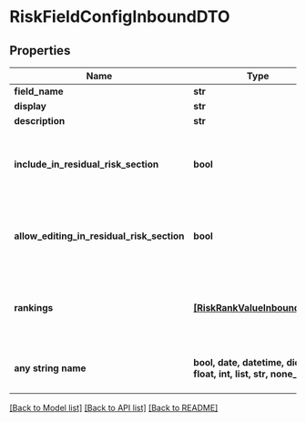 # RiskFieldConfigInboundDTO


## Properties
Name | Type | Description | Notes
------------ | ------------- | ------------- | -------------
**field_name** | **str** |  | [optional] 
**display** | **str** |  | [optional] 
**description** | **str** |  | [optional] 
**include_in_residual_risk_section** | **bool** | Only used for severity, harmProbability and situationProbability fields | [optional] 
**allow_editing_in_residual_risk_section** | **bool** | Only used for severity, harmProbability and situationProbability fields | [optional] 
**rankings** | [**[RiskRankValueInboundDTO]**](RiskRankValueInboundDTO.md) | Only used for severity, harmProbability and situationProbability fields | [optional] 
**any string name** | **bool, date, datetime, dict, float, int, list, str, none_type** | any string name can be used but the value must be the correct type | [optional]

[[Back to Model list]](../README.md#documentation-for-models) [[Back to API list]](../README.md#documentation-for-api-endpoints) [[Back to README]](../README.md)


